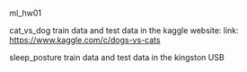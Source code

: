 ml_hw01

cat_vs_dog
train data and test data in the kaggle website:
link: https://www.kaggle.com/c/dogs-vs-cats

sleep_posture
train data and test data in the kingston USB

